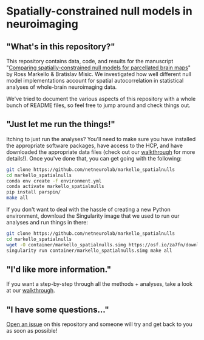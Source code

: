 # Spatially-constrained null models in neuroimaging

## "What's in this repository?"

This repository contains data, code, and results for the manuscript "[Comparing spatially-constrained null models for parcellated brain maps](https://www.biorxiv.org/content/10.1101/2020.08.13.249797v1)" by Ross Markello & Bratislav Misic.
We investigated how well different null model implementations account for spatial autocorrelation in statistical analyses of whole-brain neuroimaging data.

We've tried to document the various aspects of this repository with a whole bunch of README files, so feel free to jump around and check things out.

## "Just let me run the things!"

Itching to just run the analyses?
You'll need to make sure you have installed the appropriate software packages, have access to the HCP, and have downloaded the appropriate data files (check out our [walkthrough](https://netneurolab.github.io/markello_spatialnulls) for more details!).
Once you've done that, you can get going with the following:

```bash
git clone https://github.com/netneurolab/markello_spatialnulls
cd markello_spatialnulls
conda env create -f environment.yml
conda activate markello_spatialnulls
pip install parspin/
make all
```

If you don't want to deal with the hassle of creating a new Python environment, download the Singularity image that we used to run our analyses and run things in there:

```bash
git clone https://github.com/netneurolab/markello_spatialnulls
cd markello_spatialnulls
wget -O container/markello_spatialnulls.simg https://osf.io/za7fn/download
singularity run container/markello_spatialnulls.simg make all
```

## "I'd like more information."

If you want a step-by-step through all the methods + analyses, take a look at our [walkthrough](https://netneurolab.github.io/markello_spatialnulls).

## "I have some questions..."

[Open an issue](https://github.com/netneurolab/markello_spatialnulls/issues) on this repository and someone will try and get back to you as soon as possible!
